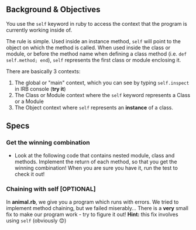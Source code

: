 ## Background & Objectives

You use the `self` keyword in ruby to access the context that the program is currently working inside of.

The rule is simple. Used inside an instance method, `self` will point to the object on which the method is called. When used inside the class or module, or before the method name when defining a class method (i.e. `def self.method; end`), `self` represents the first class or module enclosing it.

There are basically 3 contexts:

1. The global or "main" context, which you can see by typing `self.inspect` in IRB console (**try it**)
2. The Class or Module context where the `self` keyword represents a Class or a Module
3. The Object context where `self` represents an **instance** of a class.

## Specs

### Get the winning combination

* Look at the following code that contains nested module, class and methods. Implement the return of each method, so that you get the winning combination! When you are sure you have it, run the test to check it out!

### Chaining with self [OPTIONAL]

In **animal.rb**, we give you a program which runs with errors. We tried to implement method chaining, but we failed miserably... There is a **very** small fix to make our program work - try to figure it out! **Hint:** this fix involves using `self` (obviously 😊)
